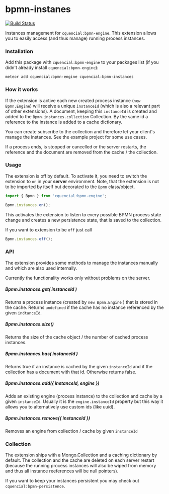 # bpmn-instanes
[![Build Status](https://travis-ci.org/cquencial/meteor-bpmn-instances.svg?branch=master)](https://travis-ci.org/cquencial/meteor-bpmn-instances)


Instances management for `cquencial:bpmn-engine`. This extension allows you to easily access (and thus manage) running process instances.

### Installation

Add this package with `cquencial:bpmn-engine` to your packages list (if you didn't already install `cquencial:bpmn-engine`):

`meteor add cquencial:bpmn-engine cquencial:bpmn-instances`


### How it works

If the extension is active each new created process instance (`new Bpmn.Engine`) will receive a unique `instanceId`
(which is also a relevant part of other extensions). A document, keeping this `instanceId` is created and added to the
`Bpmn.instances.collection` Collection. By the same id a reference to the instance is added to a cache dictionary.


You can create subscribe to the collection and therefore let your client's manage the instances. See the example project
for some use cases.

If a process ends, is stopped or cancelled or the server restarts, the reference and the document are removed from the cache / the collection.


### Usage

The extension is off by default. To activate it, you need to switch the extension to `on` in your **server** environment.
Note, that the extension is not to be imported by itself but decorated to the `Bpmn` class/object.


```javascript
import { Bpmn } from 'cquencial:bpmn-engine';

Bpmn.instances.on();
```

This activates the extension to listen to every possible BPMN process state change and creates a new persistence state,
that is saved to the collection.

If you want to extension to be `off` just call

```javascript
Bpmn.instances.off();
```


### API

The extension provides some methods to manage the instances manually and which are also used internally.

Currently the functionality works only without problems on the server.

##### Bpmn.instances.get( instanceId )

Returns a process instance (created by `new Bpmn.Engine` ) that is stored in the cache.
Returns `undefined` if the cache has no instance referenced by the given `indtanceId`.


##### Bpmn.instances.size()

Returns the size of the cache object / the number of cached process instances.

##### Bpmn.instances.has( instanceId )

Returns true if an instance is cached by the given `instanceId` and if the collection has a document with that id.
Otherwise returns false.

##### Bpmn.instances.add({ instanceId, engine })

Adds an existing engine (process instance) to the collection and cache by a given `instanceId`.
Usually it is the `engine.instanceId` property but this way it allows you to alternatively use custom ids (like uuid).

##### Bpmn.instances.remove({ instanceId })

Removes an engine from collection / cache by given `instanceId`

### Collection

The extension ships with a Mongo.Collection and a caching dictionary by default.
The collection and the cache are deleted on each server restart (because the running process instances will also be wiped
from memory and thus all instance reeferences will be null pointers).

If you want to keep your instances persistent you may check out `cquencial:bpmn-persistence`.

